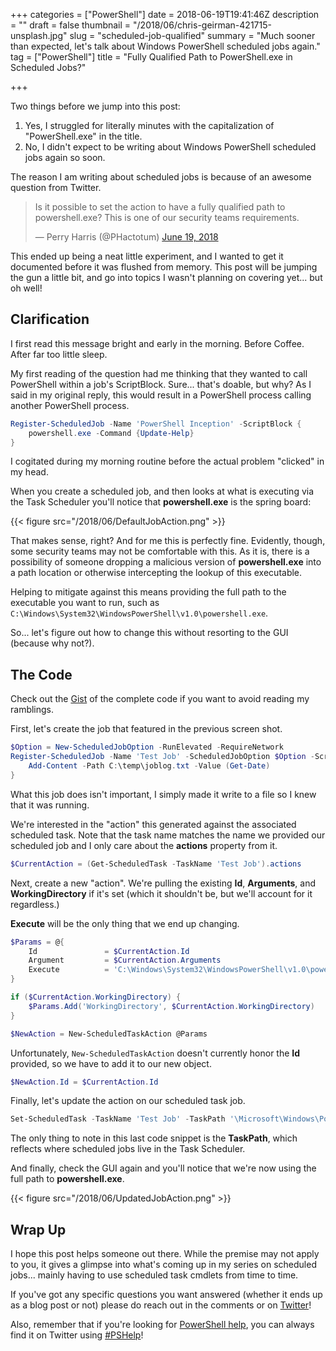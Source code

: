 +++
categories = ["PowerShell"]
date = 2018-06-19T19:41:46Z
description = ""
draft = false
thumbnail = "/2018/06/chris-geirman-421715-unsplash.jpg"
slug = "scheduled-job-qualified"
summary = "Much sooner than expected, let's talk about Windows PowerShell scheduled jobs again."
tag = ["PowerShell"]
title = "Fully Qualified Path to PowerShell.exe in Scheduled Jobs?"

+++


Two things before we jump into this post:

1. Yes, I struggled for literally minutes with the capitalization of "PowerShell.exe" in the title.
2. No, I didn't expect to be writing about Windows PowerShell scheduled jobs again so soon.

The reason I am writing about scheduled jobs is because of an awesome question from Twitter.

<blockquote class="twitter-tweet"><p lang="en" dir="ltr">Is it possible to set the action to have a fully qualified path to powershell.exe? This is one of our security teams requirements.</p>&mdash; Perry Harris (@PHactotum) <a href="https://twitter.com/PHactotum/status/1009128070161289216?ref_src=twsrc%5Etfw">June 19, 2018</a></blockquote>
<script async src="https://platform.twitter.com/widgets.js" charset="utf-8"></script>

This ended up being a neat little experiment, and I wanted to get it documented before it was flushed from memory. This post will be jumping the gun a little bit, and go into topics I wasn't planning on covering yet... but oh well!

## **Clarification**

I first read this message bright and early in the morning. Before Coffee. After far too little sleep.

My first reading of the question had me thinking that they wanted to call PowerShell within a job's ScriptBlock. Sure... that's doable, but why? As I said in my original reply, this would result in a PowerShell process calling another PowerShell process.

```powershell
Register-ScheduledJob -Name 'PowerShell Inception' -ScriptBlock {
    powershell.exe -Command {Update-Help}
}

```

I cogitated during my morning routine before the actual problem "clicked" in my head.

When you create a scheduled job, and then looks at what is executing via the Task Scheduler you'll notice that **powershell.exe** is the spring board:

{{< figure src="/2018/06/DefaultJobAction.png" >}}

That makes sense, right? And for me this is perfectly fine. Evidently, though, some security teams may not be comfortable with this. As it is, there is a possibility of someone dropping a malicious version of **powershell.exe** into a path location or otherwise intercepting the lookup of this executable.

Helping to mitigate against this means providing the full path to the executable you want to run, such as `C:\Windows\System32\WindowsPowerShell\v1.0\powershell.exe`.

So... let's figure out how to change this without resorting to the GUI (because why not?).

## **The Code**

Check out the [Gist](https://gist.github.com/Windos/acf8fb5a211c327ed2c1ed426ca23750) of the complete code if you want to avoid reading my ramblings.

First, let's create the job that featured in the previous screen shot.

```powershell
$Option = New-ScheduledJobOption -RunElevated -RequireNetwork
Register-ScheduledJob -Name 'Test Job' -ScheduledJobOption $Option -ScriptBlock {
    Add-Content -Path C:\temp\joblog.txt -Value (Get-Date)
}

```

What this job does isn't important, I simply made it write to a file so I knew that it was running.

We're interested in the "action" this generated against the associated scheduled task. Note that the task name matches the name we provided our scheduled job and I only care about the **actions** property from it.

```powershell
$CurrentAction = (Get-ScheduledTask -TaskName 'Test Job').actions

```

Next, create a new "action". We're pulling the existing **Id**, **Arguments**, and **WorkingDirectory** if it's set (which it shouldn't be, but we'll account for it regardless.)

**Execute** will be the only thing that we end up changing.

```powershell
$Params = @{
    Id               = $CurrentAction.Id
    Argument         = $CurrentAction.Arguments
    Execute          = 'C:\Windows\System32\WindowsPowerShell\v1.0\powershell.exe'
}

if ($CurrentAction.WorkingDirectory) {
    $Params.Add('WorkingDirectory', $CurrentAction.WorkingDirectory)
}

$NewAction = New-ScheduledTaskAction @Params

```

Unfortunately, `New-ScheduledTaskAction` doesn't currently honor the **Id** provided, so we have to add it to our new object.

```powershell
$NewAction.Id = $CurrentAction.Id

```

Finally, let's update the action on our scheduled task job.

```powershell
Set-ScheduledTask -TaskName 'Test Job' -TaskPath '\Microsoft\Windows\PowerShell\ScheduledJobs\' -Action $NewAction

```

The only thing to note in this last code snippet is the **TaskPath**, which reflects where scheduled jobs live in the Task Scheduler.

And finally, check the GUI again and you'll notice that we're now using the full path to **powershell.exe**.

{{< figure src="/2018/06/UpdatedJobAction.png" >}}

## **Wrap Up**

I hope this post helps someone out there. While the premise may not apply to you, it gives a glimpse into what's coming up in my series on scheduled jobs... mainly having to use scheduled task cmdlets from time to time.

If you've got any specific questions you want answered (whether it ends up as a blog post or not) please do reach out in the comments or on [Twitter](https://twitter.com/WindosNZ)!

Also, remember that if you're looking for [PowerShell help](https://king.geek.nz/2018/03/20/pshelp-twitter/), you can always find it on Twitter using [#PSHelp](https://twitter.com/search?f=tweets&vertical=default&q=%23pshelp&src=typd)!


